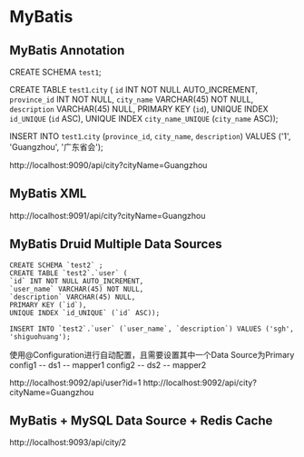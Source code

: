 # MyBatis

## MyBatis Annotation

  CREATE SCHEMA `test1`;

  CREATE TABLE `test1`.`city` (
  `id` INT NOT NULL AUTO_INCREMENT,
  `province_id` INT NOT NULL,
  `city_name` VARCHAR(45) NOT NULL,
  `description` VARCHAR(45) NULL,
  PRIMARY KEY (`id`),
  UNIQUE INDEX `id_UNIQUE` (`id` ASC),
  UNIQUE INDEX `city_name_UNIQUE` (`city_name` ASC));
  
  INSERT INTO `test1`.`city` (`province_id`, `city_name`, `description`) VALUES ('1', 'Guangzhou', '广东省会');


http://localhost:9090/api/city?cityName=Guangzhou

## MyBatis XML

http://localhost:9091/api/city?cityName=Guangzhou

## MyBatis Druid Multiple Data Sources

	CREATE SCHEMA `test2` ;
	CREATE TABLE `test2`.`user` (
    `id` INT NOT NULL AUTO_INCREMENT,
    `user_name` VARCHAR(45) NOT NULL,
    `description` VARCHAR(45) NULL,
    PRIMARY KEY (`id`),
    UNIQUE INDEX `id_UNIQUE` (`id` ASC));
    
    INSERT INTO `test2`.`user` (`user_name`, `description`) VALUES ('sgh', 'shiguohuang');

使用@Configuration进行自动配置，且需要设置其中一个Data Source为Primary
	config1 -- ds1 -- mapper1
	config2 -- ds2 -- mapper2

http://localhost:9092/api/user?id=1
http://localhost:9092/api/city?cityName=Guangzhou

## MyBatis + MySQL Data Source + Redis Cache

http://localhost:9093/api/city/2